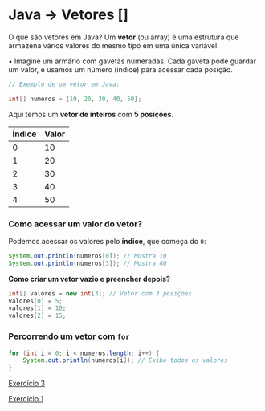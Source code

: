 # Java → Vetores []

O que são vetores em Java?
Um **vetor** (ou array) é uma estrutura que armazena vários valores do mesmo tipo em uma única variável.

• Imagine um armário com gavetas numeradas. Cada gaveta pode guardar um valor, e usamos um número (índice) para acessar cada posição.

```java
// Exemplo de um vetor em Java:

int[] numeros = {10, 20, 30, 40, 50};
```

Aqui temos um **vetor de inteiros** com **5 posições**.

| Índice | Valor |
| --- | --- |
| 0 | 10 |
| 1 | 20 |
| 2 | 30 |
| 3 | 40 |
| 4 | 50 |

### **Como acessar um valor do vetor?**

Podemos acessar os valores pelo **índice**, que começa do `0`:

```java
System.out.println(numeros[0]); // Mostra 10
System.out.println(numeros[3]); // Mostra 40
```

**Como criar um vetor vazio e preencher depois?**

```java
int[] valores = new int[3]; // Vetor com 3 posições
valores[0] = 5;
valores[1] = 10;
valores[2] = 15;
```

### **Percorrendo um vetor com `for`**

```java
for (int i = 0; i < numeros.length; i++) {
    System.out.println(numeros[i]); // Exibe todos os valores
}
```

[Exercício 3](Java%20%E2%86%92%20Vetores%20%5B%5D%20199b8871e1d980e7878ffa4dc4c89d0f/Exerci%CC%81cio%203%20199b8871e1d9802cb44be8f67bb6c36f.md)

[Exercício 1](Java%20%E2%86%92%20Vetores%20%5B%5D%20199b8871e1d980e7878ffa4dc4c89d0f/Exerci%CC%81cio%201%20199b8871e1d9804599feef45f9a2948f.md)